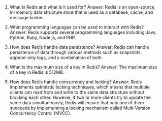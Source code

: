 1) What is Redis and what is it used for?
Answer: Redis is an open-source, in-memory data structure store that is used as a database, cache, and message broker.

2) What programming languages can be used to interact with Redis?
Answer: Redis supports several programming languages including Java, Python, Ruby, Node.js, and PHP.

3) How does Redis handle data persistence?
Answer: Redis can handle persistence of data through various methods such as snapshots, append-only logs, and a combination of both.

4) What is the maximum size of a key in Redis?
Answer: The maximum size of a key in Redis is 512MB.

5) How does Redis handle concurrency and locking?
Answer: Redis implements optimistic locking techniques, which means that multiple clients can read from and write to the same data structure without blocking each other. However, if two or more clients try to update the same data simultaneously, Redis will ensure that only one of them succeeds by implementing a locking mechanism called Multi-Version Concurrency Control (MVCC).